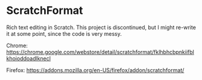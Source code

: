 # ScratchFormat
Rich text editing in Scratch. This project is discontinued, but I might re-write it at some point, since the code is very messy.

Chrome: https://chrome.google.com/webstore/detail/scratchformat/fklhbhcbpnkiifblkhoioddoadlknecl

Firefox: https://addons.mozilla.org/en-US/firefox/addon/scratchformat/
